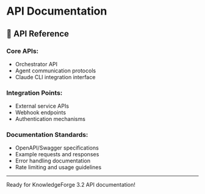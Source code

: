 # API Documentation

## 🔌 **API Reference**

### **Core APIs:**
- Orchestrator API
- Agent communication protocols
- Claude CLI integration interface

### **Integration Points:**
- External service APIs
- Webhook endpoints
- Authentication mechanisms

### **Documentation Standards:**
- OpenAPI/Swagger specifications
- Example requests and responses
- Error handling documentation
- Rate limiting and usage guidelines

---
Ready for KnowledgeForge 3.2 API documentation!
